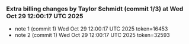 
### Extra billing changes by Taylor Schmidt (commit 1/3) at Wed Oct 29 12:00:17 UTC 2025
* note 1 (commit 1) Wed Oct 29 12:00:17 UTC 2025 token=16453
* note 2 (commit 1) Wed Oct 29 12:00:17 UTC 2025 token=32593
